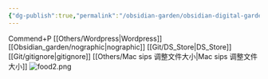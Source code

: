 ```yaml
---
{"dg-publish":true,"permalink":"/obsidian-garden/obsidian-digital-garden/","tags":["garden","rednote","gardenEntry","gardenEntry","gardenEntry","gardenEntry","gardenEntry"],"updated":"2025-03-18T23:21:36.030+08:00"}
---
```


Commend+P
[[Others/Wordpress\|Wordpress]]
[[Obsidian_garden/nographic\|nographic]]
[[Git/DS_Store\|DS_Store]]
[[Git/gitignore\|gitignore]]
[[Others/Mac sips 调整文件大小\|Mac sips 调整文件大小]]
![food2.png](/img/user/Obsidian_garden/food2.png)
